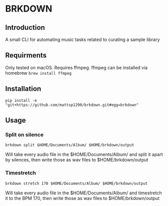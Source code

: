 # BRKDOWN
## Introduction
A small CLI for automating music tasks related to curating a sample library

## Requirments
Only tested on macOS. Requires ffmpeg. ffmpeg can be installed via homebrew 
`brew install ffmpeg`


## Installation
`pip install -e "git+https://github.com/mattsp1290/brkdown.git#egg=brkdown"`


## Usage

### Split on silence
`brkdown split $HOME/Documents/Album/ $HOME/brkdown/output`

Will take every audio file in the $HOME/Documents/Album/ and split it apart by silences, then write those as wav files to $HOME/brkdown/output


### Timestretch
`brkdown stretch 170 $HOME/Documents/Album/ $HOME/brkdown/output`

Will take every audio file in the $HOME/Documents/Album/ and timestretch it to the BPM 170, then write those as wav files to $HOME/brkdown/output